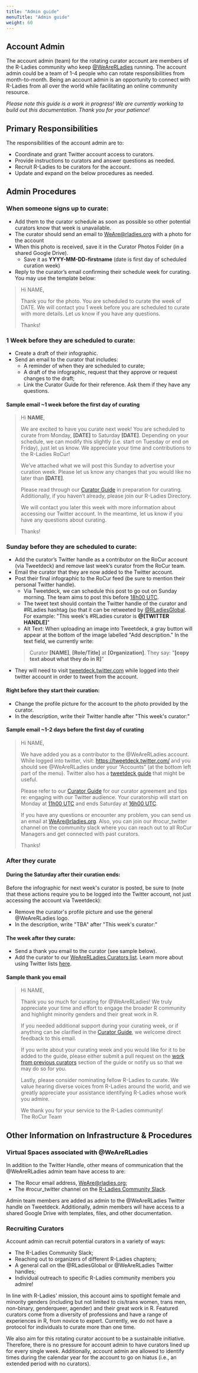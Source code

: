 ```yaml
---
title: "Admin guide"
menuTitle: "Admin guide"
weight: 60
---
```


## Account Admin  

The account admin (team) for the rotating curator account are members of the R-Ladies community who keep [@WeAreRLadies](https://twitter.com/WeAreRLadies) running. The account admin could be a team of 1-4 people who can rotate responsibilities from month-to-month. Being an account admin is an opportunity to connect with R-Ladies from all over the world while facilitating an online community resource.     
  
*Please note this guide is a work in progress! We are currently working to build out this documentation. Thank you for your patience!*  
  
  
## Primary Responsibilities  

The responsibilities of the account admin are to:  
* Coordinate and grant Twitter account access to curators.
* Provide instructions to curators and answer questions as needed.  
* Recruit R-Ladies to be curators for the account.  
* Update and expand on the below procedures as needed.   

## Admin Procedures  

### When someone signs up to curate:    
* Add them to the curator schedule as soon as possible so other potential curators know that week is unavailable.  
* The curator should send an email to WeAre@rladies.org with a photo for the account  
* When this photo is received, save it in the Curator Photos Folder (in a shared Google Drive).  
  - Save it as **YYYY-MM-DD-firstname** (date is first day of scheduled curation week)  
* Reply to the curator’s email confirming their schedule week for curating. You may use the template below:  

>Hi NAME,
>
>Thank you for the photo. You are scheduled to curate the week of DATE. We will contact you 1 week before you are scheduled to curate with more details. Let us know if you have any questions.   
>
>Thanks!


### 1 Week before they are scheduled to curate:  
* Create a draft of their infographic.  
* Send an email to the curator that includes:  
  - A reminder of when they are scheduled to curate;  
  - A draft of the infographic, request that they approve or request changes to the draft;  
  - Link the Curator Guide for their reference. Ask them if they have any questions.  

#### Sample email ~1 week before the first day of curating

>Hi **NAME**,
>
>We are excited to have you curate next week! You are scheduled to curate from Monday, **[DATE]** to Saturday **[DATE]**. Depending on your schedule, we can modify this slightly (i.e. start on Tuesday or end on Friday), just let us know. We appreciate your time and contributions to the R-Ladies RoCur!
>
>We’ve attached what we will post this Sunday to advertise your curation week. Please let us know any changes that you would like no later than **[DATE]**.
>
>Please read through our [Curator Guide](https://guide.rladies.org/rocur/guide/) in preparation for curating. Additionally, if you haven’t already, please join our R-Ladies Directory.
>
>We will contact you later this week with more information about accessing our Twitter account. In the meantime, let us know if you have any questions about curating.
>
>Thanks!


### Sunday before they are scheduled to curate:   
* Add the curator’s Twitter handle as a contributor on the RoCur account (via Tweetdeck) and remove last week’s curator from the RoCur team. 
* Email the curator that they are now added to the Twitter account.  
* Post their final infographic to the RoCur feed (be sure to mention their personal Twitter handle).  
   - Via Tweetdeck, we can schedule this post to go out on Sunday morning. The team aims to post this before [18h00 UTC](https://www.timebie.com/std/utc.php?q=18).  
   - The tweet text should contain the Twitter handle of the curator and #RLadies hashtag (so that it can be retweeted by [@RLadiesGlobal](https://twitter.com/RLadiesGlobal). For example: "This week's #RLadies curator is **@[TWITTER HANDLE]**"  
   - Alt Text: When uploading an image into Tweetdeck, a gray button will appear at the bottom of the image labelled "Add description." In the text field, we currently write:   
   > Curator **[NAME]**, **[Role/Title]** at **[Organization]**. They say: "**[copy text about what they do in R]**"  
* They will need to visit [tweetdeck.twitter.com](https://tweetdeck.twitter.com/) while logged into their twitter account in order to tweet from the account.  
  
#### Right before they start their curation:  
* Change the profile picture for the account to the photo provided by the curator.  
* In the description, write their Twitter handle after "This week's curator:"  
  
  
#### Sample email ~1-2 days before the first day of curating

>Hi NAME,
>
>We have added you as a contributor to the @WeAreRLadies account. While logged into twitter, visit: https://tweetdeck.twitter.com/ and you should see @WeAreRLadies under your “Accounts” (at the bottom left part of the menu). Twitter also has a [tweetdeck guide](https://help.twitter.com/en/using-twitter/how-to-use-tweetdeck) that might be useful.  
>
>Please refer to our [Curator Guide](https://guide.rladies.org/rocur/guide/) for our curator agreement and tips re: engaging with our Twitter audience. Your curatorship will start on Monday at [11h00 UTC](http://www.timebie.com/std/utc.php?q=11) and ends Saturday at [16h00 UTC](http://www.timebie.com/std/utc.php?q=16).
>
>If you have any questions or encounter any problem, you can send us an email at WeAre@rladies.org. Also, you can join our #rocur_twitter channel on the community slack where you can reach out to all RoCur Managers and get connected with past curators.  
>  
>Thanks!  
  
### After they curate  
   
#### During the Saturday after their curation ends:  
   
Before the infographic for next week's curator is posted, be sure to (note that these actions require you to be logged into the Twitter account, not just accessing the account via Tweetdeck):
* Remove the curator's profile picture and use the general @WeAreRLadies logo.   
* In the description, write "TBA" after "This week's curator:"    
     
#### The week after they curate:   
  
* Send a thank you email to the curator (see sample below).  
* Add the curator to our [WeAreRLadies Curators list](https://twitter.com/i/lists/1039116507719106560). Learn more about using Twitter lists [here](https://help.twitter.com/en/using-twitter/twitter-lists).  
   
      
#### Sample thank you email  
  
> Hi NAME,   
>  
> Thank you so much for curating for @WeAreRLadies! We truly appreciate your time and effort to engage the broader R community and highlight minority genders and their great work in R.  
> 
> If you needed additional support during your curating week, or if anything can be clarified in the [Curator Guide](https://guide.rladies.org/rocur/guide/), we welcome direct feedback to this email.  
>   
> If you write about your curating week and you would like for it to be added to the guide, please either submit a pull request on the [work from previous curators](https://guide.rladies.org/rocur/guide/#work-from-previous-curators--the-wearerladies-team) section of the guide or notify us so that we may do so for you.  
>   
> Lastly, please consider nominating fellow R-Ladies to curate. We value hearing diverse voices from R-Ladies around the world, and we greatly appreciate your assistance identifying R-Ladies whose work you admire.  
> 
> We thank you for your service to the R-Ladies community!   
> The RoCur Team

    
## Other Information on Infrastructure & Procedures  
  
### Virtual Spaces associated with @WeAreRLadies  
  
In addition to the Twitter Handle, other means of communication that the @WeAreRLadies admin team have access to are:  
* The Rocur email address, WeAre@rladies.org;    
* The #rocur_twitter channel on the [R-Ladies Community Slack](https://rladies-community-slack.herokuapp.com/).  
  
Admin team members are added as admin to the @WeAreRLadies Twitter handle on Tweetdeck. Additionally, admin members will have access to a shared Google Drive with templates, files, and other documentation.   
    
### Recruiting Curators  

Account admin can recruit potential curators in a variety of ways:  
* The R-Ladies Community Slack;  
* Reaching out to organizers of different R-Ladies chapters;   
* A general call on the @RLadiesGlobal or @WeAreRLadies Twitter handles;  
* Individual outreach to specific R-Ladies community members you admire!  

In line with R-Ladies' mission, this account aims to spotlight female and minority genders (including but not limited to cis/trans women, trans men, non-binary, genderqueer, agender) and their great work in R. Featured curators come from a diversity of professions and have a range of experiences in R, from novice to expert. Currently, we do not have a protocol for individuals to curate more than one time.   

We also aim for this rotating curator account to be a sustainable initiative. Therefore, there is no pressure for account admin to have curators lined up for every single week. Additionally, account admin are allowed to identify times during the calendar year for the account to go on hiatus (i.e., an extended period with no curators).
